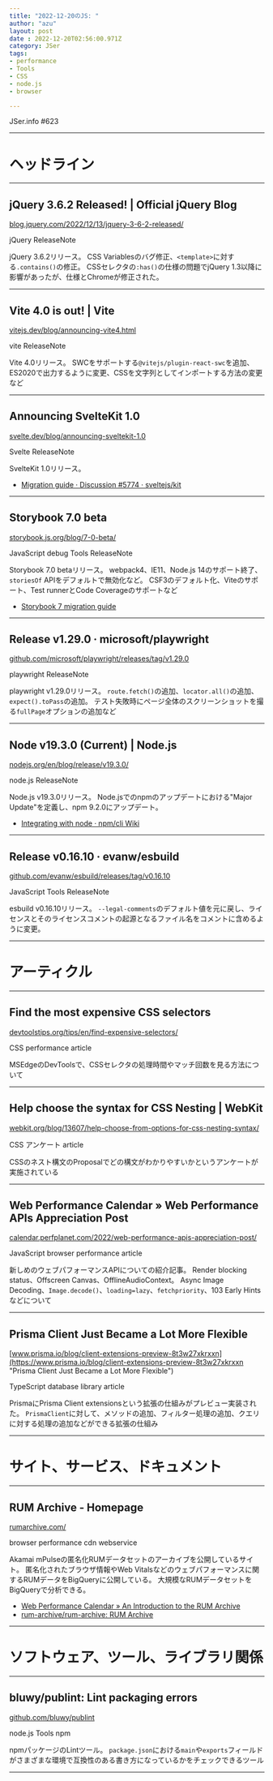 ```yaml
---
title: "2022-12-20のJS: "
author: "azu"
layout: post
date : 2022-12-20T02:56:00.971Z
category: JSer
tags:
- performance
- Tools
- CSS
- node.js
- browser

---
```


JSer.info #623

----

<h1 class="site-genre">ヘッドライン</h1>

----

## jQuery 3.6.2 Released! | Official jQuery Blog
[blog.jquery.com/2022/12/13/jquery-3-6-2-released/](https://blog.jquery.com/2022/12/13/jquery-3-6-2-released/ "jQuery 3.6.2 Released! | Official jQuery Blog")
<p class="jser-tags jser-tag-icon"><span class="jser-tag">jQuery</span> <span class="jser-tag">ReleaseNote</span></p>

jQuery 3.6.2リリース。
CSS Variablesのバグ修正、`<template>`に対する`.contains()`の修正。
CSSセレクタの`:has()`の仕様の問題でjQuery 1.3以降に影響があったが、仕様とChromeが修正された。


----

## Vite 4.0 is out! | Vite
[vitejs.dev/blog/announcing-vite4.html](https://vitejs.dev/blog/announcing-vite4.html "Vite 4.0 is out! | Vite")
<p class="jser-tags jser-tag-icon"><span class="jser-tag">vite</span> <span class="jser-tag">ReleaseNote</span></p>

Vite 4.0リリース。
SWCをサポートする`@vitejs/plugin-react-swc`を追加、ES2020で出力するように変更、CSSを文字列としてインポートする方法の変更など


----

## Announcing SvelteKit 1.0
[svelte.dev/blog/announcing-sveltekit-1.0](https://svelte.dev/blog/announcing-sveltekit-1.0 "Announcing SvelteKit 1.0")
<p class="jser-tags jser-tag-icon"><span class="jser-tag">Svelte</span> <span class="jser-tag">ReleaseNote</span></p>

SvelteKit 1.0リリース。

- [Migration guide · Discussion #5774 · sveltejs/kit](https://github.com/sveltejs/kit/discussions/5774 "Migration guide · Discussion #5774 · sveltejs/kit")

----

## Storybook 7.0 beta
[storybook.js.org/blog/7-0-beta/](https://storybook.js.org/blog/7-0-beta/ "Storybook 7.0 beta")
<p class="jser-tags jser-tag-icon"><span class="jser-tag">JavaScript</span> <span class="jser-tag">debug</span> <span class="jser-tag">Tools</span> <span class="jser-tag">ReleaseNote</span></p>

Storybook 7.0 betaリリース。
webpack4、IE11、Node.js 14のサポート終了、`storiesOf` APIをデフォルトで無効化など。
CSF3のデフォルト化、Viteのサポート、Test runnerとCode Coverageのサポートなど

- [Storybook 7 migration guide](https://chromatic-ui.notion.site/Storybook-7-migration-guide-dbf41fa347304eb2a5e9c69b34503937 "Storybook 7 migration guide")

----

## Release v1.29.0 · microsoft/playwright
[github.com/microsoft/playwright/releases/tag/v1.29.0](https://github.com/microsoft/playwright/releases/tag/v1.29.0 "Release v1.29.0 · microsoft/playwright")
<p class="jser-tags jser-tag-icon"><span class="jser-tag">playwright</span> <span class="jser-tag">ReleaseNote</span></p>

playwright v1.29.0リリース。
`route.fetch()`の追加、`locator.all()`の追加、`expect().toPass`の追加。
テスト失敗時にページ全体のスクリーンショットを撮る`fullPage`オプションの追加など


----

## Node v19.3.0 (Current) | Node.js
[nodejs.org/en/blog/release/v19.3.0/](https://nodejs.org/en/blog/release/v19.3.0/ "Node v19.3.0 (Current) | Node.js")
<p class="jser-tags jser-tag-icon"><span class="jser-tag">node.js</span> <span class="jser-tag">ReleaseNote</span></p>

Node.js v19.3.0リリース。
Node.jsでのnpmのアップデートにおける"Major Update"を定義し、npm 9.2.0にアップデート。

- [Integrating with node · npm/cli Wiki](https://github.com/npm/cli/wiki/Integrating-with-node "Integrating with node · npm/cli Wiki")

----

## Release v0.16.10 · evanw/esbuild
[github.com/evanw/esbuild/releases/tag/v0.16.10](https://github.com/evanw/esbuild/releases/tag/v0.16.10 "Release v0.16.10 · evanw/esbuild")
<p class="jser-tags jser-tag-icon"><span class="jser-tag">JavaScript</span> <span class="jser-tag">Tools</span> <span class="jser-tag">ReleaseNote</span></p>

esbuild v0.16.10リリース。
`--legal-comments`のデフォルト値を元に戻し、ライセンスとそのライセンスコメントの起源となるファイル名をコメントに含めるように変更。


----
<h1 class="site-genre">アーティクル</h1>

----

## Find the most expensive CSS selectors
[devtoolstips.org/tips/en/find-expensive-selectors/](https://devtoolstips.org/tips/en/find-expensive-selectors/ "Find the most expensive CSS selectors")
<p class="jser-tags jser-tag-icon"><span class="jser-tag">CSS</span> <span class="jser-tag">performance</span> <span class="jser-tag">article</span></p>

MSEdgeのDevToolsで、CSSセレクタの処理時間やマッチ回数を見る方法について


----

## Help choose the syntax for CSS Nesting | WebKit
[webkit.org/blog/13607/help-choose-from-options-for-css-nesting-syntax/](https://webkit.org/blog/13607/help-choose-from-options-for-css-nesting-syntax/ "Help choose the syntax for CSS Nesting | WebKit")
<p class="jser-tags jser-tag-icon"><span class="jser-tag">CSS</span> <span class="jser-tag">アンケート</span> <span class="jser-tag">article</span></p>

CSSのネスト構文のProposalでどの構文がわかりやすいかというアンケートが実施されている


----

## Web Performance Calendar » Web Performance APIs Appreciation Post
[calendar.perfplanet.com/2022/web-performance-apis-appreciation-post/](https://calendar.perfplanet.com/2022/web-performance-apis-appreciation-post/ "Web Performance Calendar » Web Performance APIs Appreciation Post")
<p class="jser-tags jser-tag-icon"><span class="jser-tag">JavaScript</span> <span class="jser-tag">browser</span> <span class="jser-tag">performance</span> <span class="jser-tag">article</span></p>

新しめのウェブパフォーマンスAPIについての紹介記事。
Render blocking status、Offscreen Canvas、OfflineAudioContext。
Async Image Decoding、`Image.decode()`、`loading=lazy`、`fetchpriority`、103 Early Hintsなどについて


----

## Prisma Client Just Became a Lot More Flexible
[www.prisma.io/blog/client-extensions-preview-8t3w27xkrxxn](https://www.prisma.io/blog/client-extensions-preview-8t3w27xkrxxn "Prisma Client Just Became a Lot More Flexible")
<p class="jser-tags jser-tag-icon"><span class="jser-tag">TypeScript</span> <span class="jser-tag">database</span> <span class="jser-tag">library</span> <span class="jser-tag">article</span></p>

PrismaにPrisma Client extensionsという拡張の仕組みがプレビュー実装された。
`PrismaClient`に対して、メソッドの追加、フィルター処理の追加、クエリに対する処理の追加などができる拡張の仕組み


----
<h1 class="site-genre">サイト、サービス、ドキュメント</h1>

----

## RUM Archive - Homepage
[rumarchive.com/](https://rumarchive.com/ "RUM Archive - Homepage")
<p class="jser-tags jser-tag-icon"><span class="jser-tag">browser</span> <span class="jser-tag">performance</span> <span class="jser-tag">cdn</span> <span class="jser-tag">webservice</span></p>

Akamai mPulseの匿名化RUMデータセットのアーカイブを公開しているサイト。
匿名化されたブラウザ情報やWeb Vitalsなどのウェブパフォーマンスに関するRUMデータをBigQueryに公開している。
大規模なRUMデータセットをBigQueryで分析できる。

- [Web Performance Calendar » An Introduction to the RUM Archive](https://calendar.perfplanet.com/2022/an-introduction-to-the-rum-archive/ "Web Performance Calendar » An Introduction to the RUM Archive")
- [rum-archive/rum-archive: RUM Archive](https://github.com/rum-archive/rum-archive "rum-archive/rum-archive: RUM Archive")

----
<h1 class="site-genre">ソフトウェア、ツール、ライブラリ関係</h1>

----

## bluwy/publint: Lint packaging errors
[github.com/bluwy/publint](https://github.com/bluwy/publint "bluwy/publint: Lint packaging errors")
<p class="jser-tags jser-tag-icon"><span class="jser-tag">node.js</span> <span class="jser-tag">Tools</span> <span class="jser-tag">npm</span></p>

npmパッケージのLintツール。
`package.json`における`main`や`exports`フィールドがさまざまな環境で互換性のある書き方になっているかをチェックできるツール


----
